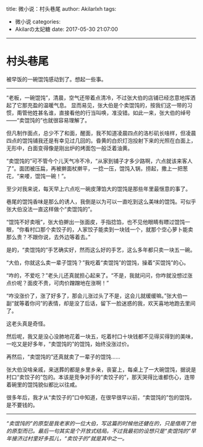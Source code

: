 title: 微小说：村头巷尾
author: Akilarlxh
tags:
  - 微小说
categories:
  - Akilarの太妃糖
date: 2017-05-30 21:07:00
---
# 村头巷尾

被早饭的一碗馄饨感动到了。想起一些事。

---

 “老板，一碗馄饨”，清晨，空气还带着点清冷，不过张大伯的店铺已经恣意地挥洒起了它那充盈的温暖气息。
显而易见，张大伯是个卖馄饨的，按我们这一带的习惯，甭管他姓甚名谁，直接看他的行当叫唤，准没错。如此一来，张大伯的绰号——“卖馄饨的”也就很容易理解了。

但凡制作面点，总少不了和面，醒面，我不知道凌晨四点的洛杉矶长啥样，但凌晨四点的馄饨铺我还是有幸见过几回的。昏黄的白炽灯泡投射下来的光照在白面上，无形中，白面变得像是刚出炉的烤面包一般泛着油黄。

“卖馄饨的”可不管今个儿天气冷不冷，“从家到铺子才多少路啊，六点就该来客人了”。面团被压扁，再被擀面杖擀平，一捻一压，馄饨入锅，捞起，撒上一把葱花，“来喽，馄饨一碗！”。

至少对我来说，每天早上六点吃一碗皮薄馅大的馄饨是那些年里最惬意的事了。

巷尾的馄饨香味是那么的诱人，我倒是以为可以一直吃到这么美味的馄饨。可似乎张大伯没法一直这样做个“卖馄饨的”。

“馄饨不好卖哦”，张大伯擀出一张面皮，手指捻馅，也不见他眼睛有瞟过馄饨一眼，“你看村口那个卖饺子的，人家饺子能卖到一块钱一个，就那个空心萝卜能卖那么贵？不跟你说，去外边等着去。”

是的，“卖馄饨的”手艺确实好，然而这么好的手艺，这么多年都只卖一块五一碗。

“大伯，你就这么卖一辈子馄饨？”我吃着“卖馄饨”的馄饨，操着“买馄饨”的心。

“咋的，不爱吃？”老头儿还真就担心起来了。“不是，我就问问，你咋就没想过涨点价呢？面皮不贵，可肉价蹭蹭地在涨啊！”

“咋没涨价了，涨了好多了，那会儿涨过头了不是，这会儿就缓缓嘛。”张大伯一副“就等着你问”的表情，却是没了后话，留下一脸迷惑的我，欢天喜地地跑去里间了。

这老头真是奇怪。

然后呢，我又是没心没肺地花着一块五，吃着村口十块钱都不见得买得到的美味，一吃又是好多年，“卖馄饨的”的馄饨，始终没涨过价。

再然后，“卖馄饨的”还真就卖了一辈子的馄饨……

张大伯没啥亲戚，来送葬的都是乡里乡亲，丧宴上，每桌上了一大碗馄饨，据说是村口“卖饺子的”包的。本该是竞争对手的“卖饺子的”，那天哭得比谁都伤心，连带着碗里的馄饨貌似都比以往咸。

很多年后，我才从“卖饺子的”口中知道，在很早很早以前，“卖馄饨的”包的馄饨，是不要钱的。

---

*“卖馄饨的”的原型是我老家的一位大伯，写这篇的时候他还健在的，只是借用了他的原型而已。最后一句其实是个开放式结局。不过我最初的设想只是“卖馄饨的”早年接济过村里好多孤儿，“卖饺子的”就是其中之一。*